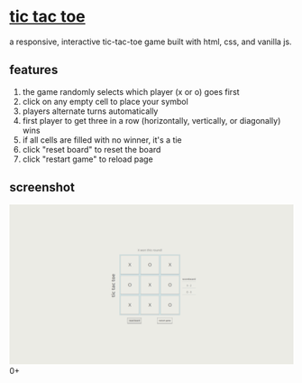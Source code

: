 # [tic tac toe](https://kojokwakye.github.io/tic-tac-toe/)

a responsive, interactive tic-tac-toe game built with html, css, and vanilla js.

## features

1. the game randomly selects which player (x or o) goes first
2. click on any empty cell to place your symbol
3. players alternate turns automatically
4. first player to get three in a row (horizontally, vertically, or diagonally) wins
5. if all cells are filled with no winner, it's a tie
6. click "reset board" to reset the board
7. click "restart game" to reload page

## screenshot

![demo](/img/Screenshot%20from%202025-08-09%2015-55-14.png)
0+